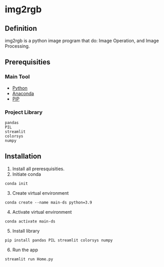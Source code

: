 # img2rgb
## Definition

img2rgb is a python image program that do: Image Operation, and Image Processing.

## Prerequisities
### Main Tool
- [Python](https://www.python.org/downloads/)
- [Anaconda](https://www.anaconda.com/download/)
- [PIP](https://pip.pypa.io/en/stable/installation/)


### Project Library

```
pandas 
PIL 
streamlit
colorsys
numpy
```

## Installation
1. Install all preresquisities.
2. Initiate conda 

```conda init```

3. Create virtual environment

```conda create --name main-ds python=3.9```

4. Activate virtual environment

```conda activate main-ds```

5. Install library

```pip install pandas PIL streamlit colorsys numpy```

6. Run the app

```streamlit run Home.py```